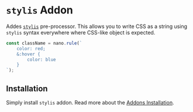 # `stylis` Addon

Addes [`stylis`](https://github.com/thysultan/stylis.js) pre-processor. This allows you
to write CSS as a string using `stylis` syntax everywhere where CSS-like object is expected.

```js
const className = nano.rule(`
    color: red;
    &:hover {
        color: blue
    }
`);
```


## Installation

Simply install `stylis` addon. Read more about the [Addons Installation](./Addons.md#addon-installation).
